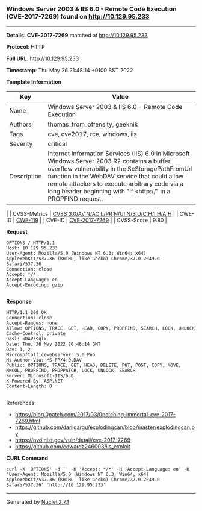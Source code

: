 ### Windows Server 2003 & IIS 6.0 - Remote Code Execution (CVE-2017-7269) found on http://10.129.95.233
---
**Details**: **CVE-2017-7269**  matched at http://10.129.95.233

**Protocol**: HTTP

**Full URL**: http://10.129.95.233

**Timestamp**: Thu May 26 21:48:14 +0100 BST 2022

**Template Information**

| Key | Value |
|---|---|
| Name | Windows Server 2003 & IIS 6.0 - Remote Code Execution |
| Authors | thomas_from_offensity, geeknik |
| Tags | cve, cve2017, rce, windows, iis |
| Severity | critical |
| Description | Internet Information Services (IIS) 6.0 in Microsoft Windows Server 2003 R2 contains a buffer overflow vulnerability in the ScStoragePathFromUrl function in the WebDAV service that could allow remote attackers to execute arbitrary code via a long header beginning with "If <http://" in a PROPFIND request.
 |
| CVSS-Metrics | [CVSS:3.0/AV:N/AC:L/PR:N/UI:N/S:U/C:H/I:H/A:H](https://www.first.org/cvss/calculator/3.0#CVSS:3.0/AV:N/AC:L/PR:N/UI:N/S:U/C:H/I:H/A:H) |
| CWE-ID | [CWE-119](https://cwe.mitre.org/data/definitions/119.html) |
| CVE-ID | [CVE-2017-7269](https://cve.mitre.org/cgi-bin/cvename.cgi?name=cve-2017-7269) |
| CVSS-Score | 9.80 |

**Request**
```http
OPTIONS / HTTP/1.1
Host: 10.129.95.233
User-Agent: Mozilla/5.0 (Windows NT 6.3; Win64; x64) AppleWebKit/537.36 (KHTML, like Gecko) Chrome/37.0.2049.0 Safari/537.36
Connection: close
Accept: */*
Accept-Language: en
Accept-Encoding: gzip


```

**Response**
```http
HTTP/1.1 200 OK
Connection: close
Accept-Ranges: none
Allow: OPTIONS, TRACE, GET, HEAD, COPY, PROPFIND, SEARCH, LOCK, UNLOCK
Cache-Control: private
Dasl: <DAV:sql>
Date: Thu, 26 May 2022 20:48:14 GMT
Dav: 1, 2
Microsoftofficewebserver: 5.0_Pub
Ms-Author-Via: MS-FP/4.0,DAV
Public: OPTIONS, TRACE, GET, HEAD, DELETE, PUT, POST, COPY, MOVE, MKCOL, PROPFIND, PROPPATCH, LOCK, UNLOCK, SEARCH
Server: Microsoft-IIS/6.0
X-Powered-By: ASP.NET
Content-Length: 0


```

References: 
- https://blog.0patch.com/2017/03/0patching-immortal-cve-2017-7269.html
- https://github.com/danigargu/explodingcan/blob/master/explodingcan.py
- https://nvd.nist.gov/vuln/detail/cve-2017-7269
- https://github.com/edwardz246003/iis_exploit

**CURL Command**
```
curl -X 'OPTIONS' -d '' -H 'Accept: */*' -H 'Accept-Language: en' -H 'User-Agent: Mozilla/5.0 (Windows NT 6.3; Win64; x64) AppleWebKit/537.36 (KHTML, like Gecko) Chrome/37.0.2049.0 Safari/537.36' 'http://10.129.95.233'
```
---
Generated by [Nuclei 2.7.1](https://github.com/projectdiscovery/nuclei)